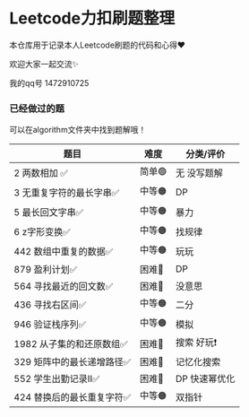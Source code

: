 # Leetcode力扣刷题整理


本仓库用于记录本人Leetcode刷题的代码和心得❤

欢迎大家一起交流✨

我的qq号 1472910725



### 已经做过的题

可以在algorithm文件夹中找到题解哦！

| 题目                      | 难度  | 分类/评价     |
| ------------------------- | ----- | ------------- |
| 2 两数相加 ✅              | 简单🟢 | 无 没写题解   |
| 3 无重复字符的最长字串✅   | 中等🟠 | DP            |
| 5 最长回文字串✅           | 中等🟠 | 暴力          |
| 6 z字形变换✅              | 中等🟠 | 找规律        |
| 442 数组中重复的数据✅     | 中等🟠 | 玩玩          |
| 879 盈利计划✅             | 困难🔴 | DP            |
| 564 寻找最近的回文数✅     | 困难🔴 | 没意思        |
| 436 寻找右区间✅           | 中等🟠 | 二分          |
| 946 验证栈序列✅           | 中等🟠 | 模拟          |
| 1982 从子集的和还原数组✅  | 困难🔴 | 搜索 好玩❗    |
| 329 矩阵中的最长递增路径✅ | 困难🔴 | 记忆化搜索    |
| 552 学生出勤记录Ⅱ✅        | 困难🔴 | DP 快速幂优化 |
| 424 替换后的最长重复字符✅ | 中等🟠 | 双指针        |



